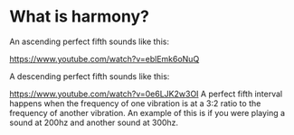 # What is harmony?

An ascending perfect fifth sounds like this:

https://www.youtube.com/watch?v=eblEmk6oNuQ

A descending perfect fifth sounds like this:

https://www.youtube.com/watch?v=0e6LJK2w3OI
A perfect fifth interval happens when the frequency of one vibration is at a 3:2 ratio to the frequency of another vibration. An example of this is if you were playing a sound at 200hz and another sound at 300hz.
